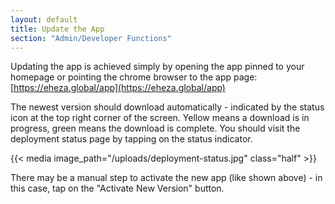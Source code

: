 ```yaml
---
layout: default
title: Update the App
section: "Admin/Developer Functions"
---
```


Updating the app is achieved simply by opening the app pinned to your homepage or pointing the chrome browser to the app page: [https://eheza.global/app](https://eheza.global/app)

The newest version should download automatically - indicated by the status icon at the top right corner of the screen. Yellow means a download is in progress, green means the download is complete. You should visit the deployment status page by tapping on the status indicator.

{{< media image_path="/uploads/deployment-status.jpg" class="half" >}}

There may be a manual step to activate the new app (like shown above) - in this
case, tap on the "Activate New Version" button.

